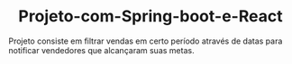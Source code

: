 <h1 align="center"> Projeto-com-Spring-boot-e-React</h1>
Projeto consiste em filtrar vendas em certo período através de datas para notificar vendedores que alcançaram suas metas.

